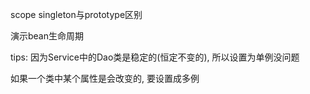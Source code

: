 scope singleton与prototype区别

演示bean生命周期

tips:
因为Service中的Dao类是稳定的(恒定不变的), 所以设置为单例没问题

如果一个类中某个属性是会改变的, 要设置成多例